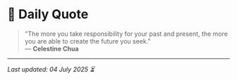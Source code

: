 # 📜 Daily Quote

> "The more you take responsibility for your past and present, the more you are able to create the future you seek."  
> — **Celestine Chua**

---

_Last updated: 04 July 2025 ⏳_
